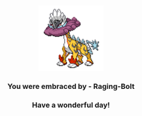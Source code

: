 <p align="center">
    <img src="https://raw.githubusercontent.com/PokeAPI/sprites/master/sprites/pokemon/1021.png" width="150" height="150">
</p>
<h3 align="center">You were embraced by - <b>Raging-Bolt</b></h3>
<h3 align="center">Have a wonderful day!</h3>
